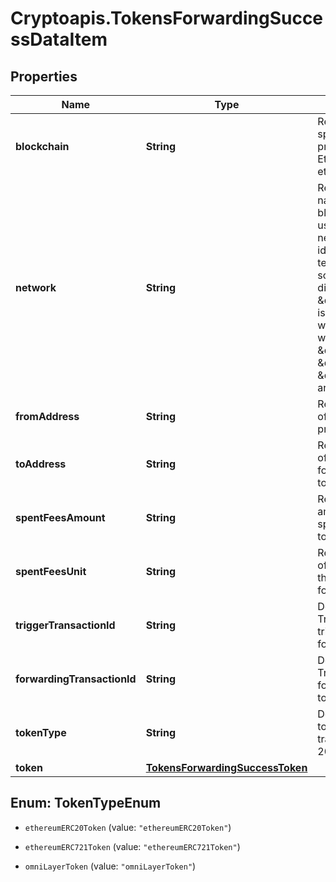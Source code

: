 # Cryptoapis.TokensForwardingSuccessDataItem

## Properties

Name | Type | Description | Notes
------------ | ------------- | ------------- | -------------
**blockchain** | **String** | Represents the specific blockchain protocol name, e.g. Ethereum, Bitcoin, etc. | 
**network** | **String** | Represents the name of the blockchain network used; blockchain networks are usually identical as technology and software, but they differ in data, e.g. - \&quot;mainnet\&quot; is the live network with actual data while networks like \&quot;testnet\&quot;, \&quot;ropsten\&quot;, \&quot;rinkeby\&quot; are test networks. | 
**fromAddress** | **String** | Represents the hash of the address that provides the tokens. | 
**toAddress** | **String** | Represents the hash of the address to forward the tokens to. | 
**spentFeesAmount** | **String** | Represents the amount of the fee spent for the tokens to be forwarded. | 
**spentFeesUnit** | **String** | Represents the unit of the fee spent for the tokens to be forwarded, e.g. BTC. | 
**triggerTransactionId** | **String** | Defines the unique Transaction ID that triggered the token forwarding. | 
**forwardingTransactionId** | **String** | Defines the unique Transaction ID that forwarded the tokens. | 
**tokenType** | **String** | Defines the type of token sent with the transaction, e.g. ERC 20. | 
**token** | [**TokensForwardingSuccessToken**](TokensForwardingSuccessToken.md) |  | 



## Enum: TokenTypeEnum


* `ethereumERC20Token` (value: `"ethereumERC20Token"`)

* `ethereumERC721Token` (value: `"ethereumERC721Token"`)

* `omniLayerToken` (value: `"omniLayerToken"`)




